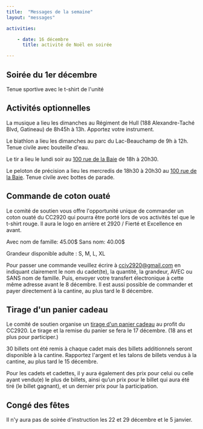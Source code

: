 ```yaml
---
title:  "Messages de la semaine"
layout: "messages"

activities: 

    - date: 16 décembre
      title: activité de Noël en soirée

---
```

## Soirée du 1er décembre

Tenue sportive avec le t-shirt de l'unité

## Activités optionnelles

La musique a lieu les dimanches au Régiment de Hull (188 Alexandre-Taché Blvd, Gatineau) de 8h45h à 13h. Apportez votre instrument.

Le biathlon a lieu les dimanches au parc du Lac-Beauchamp de 9h à 12h. Tenue civile avec bouteille d'eau.

Le tir a lieu le lundi soir au [100 rue de la Baie](/information/comment-nous-rejoindre/) de 18h à 20h30.

Le peloton de précision a lieu les mercredis de 18h30 à 20h30 au [100 rue de la Baie](/information/comment-nous-rejoindre/). Tenue civile avec bottes de parade.

## Commande de coton ouaté

Le comité de soutien vous offre l'opportunité unique de commander un coton ouaté du CC2920 qui pourra être porté lors de vos activités tel que le t-shirt rouge. Il aura le logo en arrière et 2920 / Fierté et Excellence en avant.

Avec nom de famille: 45.00$
Sans nom: 40.00$

Grandeur disponible adulte : S, M, L, XL

Pour passer une commande veuillez écrire à cciv2920@gmail.com en indiquant clairement le nom du cadet(te), la quantité, la grandeur, AVEC ou SANS nom de famille. Puis, envoyer votre transfert électronique à cette même adresse avant le 8 décembre. Il est aussi possible de commander et payer directement à la cantine,  au plus tard le 8 décembre.

## Tirage d'un panier cadeau

Le comité de soutien organise un [tirage d'un panier cadeau](/information/financement/#panier-cadeau-pour-le-temps-des-f%C3%AAtes) au profit du CC2920. Le tirage et la remise du panier se fera le 17 décembre. (18 ans et plus pour participer.)

30 billets ont été remis à chaque cadet mais des billets additionnels seront disponible à la cantine. Rapportez l'argent et les talons de billets vendus à la cantine, au plus tard le 15 décembre.

Pour les cadets et cadettes, il y aura également des prix pour celui ou celle ayant vendu(e) le plus de billets, ainsi qu’un prix pour le billet qui aura été tiré (le billet gagnant), et un dernier prix pour la participation.

## Congé des fêtes

Il n'y aura pas de soirée d'instruction les 22 et 29 décembre et le 5 janvier.
